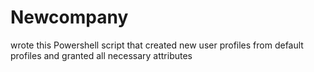 # Newcompany
wrote this Powershell script that created new user profiles from default profiles and granted all necessary attributes
